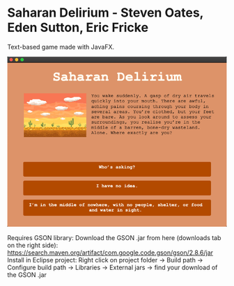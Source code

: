 # Saharan Delirium - Steven Oates, Eden Sutton, Eric Fricke
Text-based game made with JavaFX.

![Screenshot](https://github.com/oatesj25/TextGame/blob/main/Screen%20Shot%202020-10-20%20at%208.57.09%20AM.png)

Requires GSON library:
  Download the GSON .jar from here (downloads tab on the right side):
       https://search.maven.org/artifact/com.google.code.gson/gson/2.8.6/jar
  Install in Eclipse project: 
       Right click on project folder -> Build path -> Configure build path -> Libraries -> External jars -> find your download of the GSON .jar
